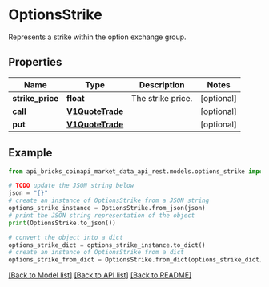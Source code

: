 # OptionsStrike

Represents a strike within the option exchange group.

## Properties

Name | Type | Description | Notes
------------ | ------------- | ------------- | -------------
**strike_price** | **float** | The strike price. | [optional] 
**call** | [**V1QuoteTrade**](V1QuoteTrade.md) |  | [optional] 
**put** | [**V1QuoteTrade**](V1QuoteTrade.md) |  | [optional] 

## Example

```python
from api_bricks_coinapi_market_data_api_rest.models.options_strike import OptionsStrike

# TODO update the JSON string below
json = "{}"
# create an instance of OptionsStrike from a JSON string
options_strike_instance = OptionsStrike.from_json(json)
# print the JSON string representation of the object
print(OptionsStrike.to_json())

# convert the object into a dict
options_strike_dict = options_strike_instance.to_dict()
# create an instance of OptionsStrike from a dict
options_strike_from_dict = OptionsStrike.from_dict(options_strike_dict)
```
[[Back to Model list]](../README.md#documentation-for-models) [[Back to API list]](../README.md#documentation-for-api-endpoints) [[Back to README]](../README.md)


